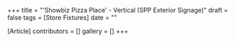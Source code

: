 +++
title = "'Showbiz Pizza Place' - Vertical (SPP Exterior Signage)"
draft = false
tags = [Store Fixtures]
date = ""

[Article]
contributors = []
gallery = []
+++
